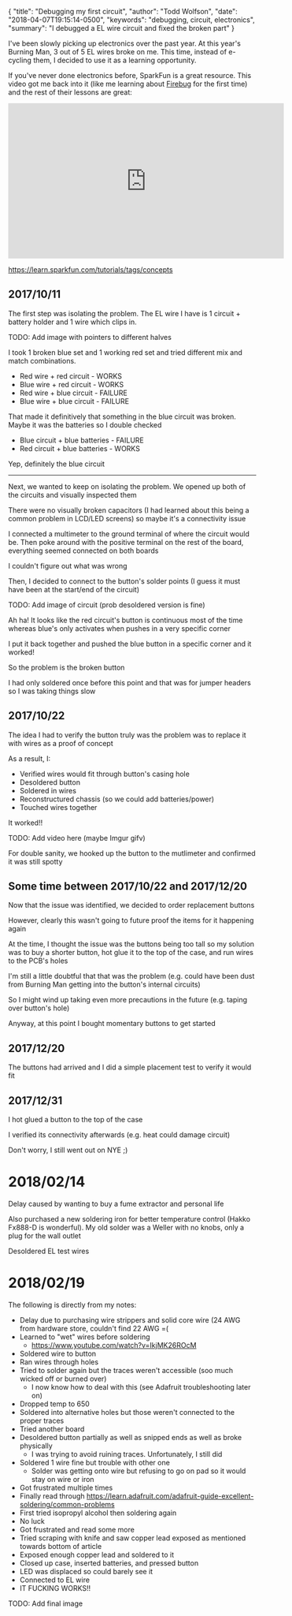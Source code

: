{
  "title": "Debugging my first circuit",
  "author": "Todd Wolfson",
  "date": "2018-04-07T19:15:14-0500",
  "keywords": "debugging, circuit, electronics",
  "summary": "I debugged a EL wire circuit and fixed the broken part"
}

I've been slowly picking up electronics over the past year. At this year's Burning Man, 3 out of 5 EL wires broke on me. This time, instead of e-cycling them, I decided to use it as a learning opportunity.

If you've never done electronics before, SparkFun is a great resource. This video got me back into it (like me learning about [Firebug][] for the first time) and the rest of their lessons are great:

<iframe width="560" height="315" src="https://www.youtube.com/embed/SLkPtmnglOI" frameborder="0" allow="autoplay; encrypted-media" allowfullscreen></iframe>

<https://learn.sparkfun.com/tutorials/tags/concepts>

[Firebug]: https://getfirebug.com/

## 2017/10/11
The first step was isolating the problem. The EL wire I have is 1 circuit + battery holder and 1 wire which clips in.

TODO: Add image with pointers to different halves

I took 1 broken blue set and 1 working red set and tried different mix and match combinations.

- Red wire + red circuit - WORKS
- Blue wire + red circuit - WORKS
- Red wire + blue circuit - FAILURE
- Blue wire + blue circuit - FAILURE

That made it definitively that something in the blue circuit was broken. Maybe it was the batteries so I double checked

- Blue circuit + blue batteries - FAILURE
- Red circuit + blue batteries - WORKS

Yep, definitely the blue circuit

-----------------------

Next, we wanted to keep on isolating the problem. We opened up both of the circuits and visually inspected them

There were no visually broken capacitors (I had learned about this being a common problem in LCD/LED screens) so maybe it's a connectivity issue

I connected a multimeter to the ground terminal of where the circuit would be. Then poke around with the positive terminal on the rest of the board, everything seemed connected on both boards

I couldn't figure out what was wrong

Then, I decided to connect to the button's solder points (I guess it must have been at the start/end of the circuit)

TODO: Add image of circuit (prob desoldered version is fine)

Ah ha! It looks like the red circuit's button is continuous most of the time whereas blue's only activates when pushes in a very specific corner

I put it back together and pushed the blue button in a specific corner and it worked!

So the problem is the broken button

I had only soldered once before this point and that was for jumper headers so I was taking things slow

## 2017/10/22
The idea I had to verify the button truly was the problem was to replace it with wires as a proof of concept

As a result, I:

- Verified wires would fit through button's casing hole
- Desoldered button
- Soldered in wires
- Reconstructured chassis (so we could add batteries/power)
- Touched wires together

It worked!!

TODO: Add video here (maybe Imgur gifv)

For double sanity, we hooked up the button to the mutlimeter and confirmed it was still spotty

## Some time between 2017/10/22 and 2017/12/20
Now that the issue was identified, we decided to order replacement buttons

However, clearly this wasn't going to future proof the items for it happening again

At the time, I thought the issue was the buttons being too tall so my solution was to buy a shorter button, hot glue it to the top of the case, and run wires to the PCB's holes

I'm still a little doubtful that that was the problem (e.g. could have been dust from Burning Man getting into the button's internal circuits)

So I might wind up taking even more precautions in the future (e.g. taping over button's hole)

Anyway, at this point I bought momentary buttons to get started

## 2017/12/20
The buttons had arrived and I did a simple placement test to verify it would fit

## 2017/12/31
I hot glued a button to the top of the case

I verified its connectivity afterwards (e.g. heat could damage circuit)

Don't worry, I still went out on NYE ;)

# 2018/02/14
Delay caused by wanting to buy a fume extractor and personal life

Also purchased a new soldering iron for better temperature control (Hakko Fx888-D is wonderful). My old solder was a Weller with no knobs, only a plug for the wall outlet

Desoldered EL test wires

# 2018/02/19
The following is directly from my notes:

- Delay due to purchasing wire strippers and solid core wire (24 AWG from hardware store, couldn't find 22 AWG =(
- Learned to "wet" wires before soldering
    - https://www.youtube.com/watch?v=IkjMK26ROcM
- Soldered wire to button
- Ran wires through holes
- Tried to solder again but the traces weren't accessible (soo much wicked off or burned over)
    - I now know how to deal with this (see Adafruit troubleshooting later on)
- Dropped temp to 650
- Soldered into alternative holes but those weren't connected to the proper traces
- Tried another board
- Desoldered button partially as well as snipped ends as well as broke physically
    - I was trying to avoid ruining traces. Unfortunately, I still did
- Soldered 1 wire fine but trouble with other one
    - Solder was getting onto wire but refusing to go on pad so it would stay on wire or iron
- Got frustrated multiple times
- Finally read through https://learn.adafruit.com/adafruit-guide-excellent-soldering/common-problems
- First tried isopropyl alcohol then soldering again
- No luck
- Got frustrated and read some more
- Tried scraping with knife and saw copper lead exposed as mentioned towards bottom of article
- Exposed enough copper lead and soldered to it
- Closed up case, inserted batteries, and pressed button
- LED was displaced so could barely see it
- Connected to EL wire
- IT FUCKING WORKS!!

TODO: Add final image
